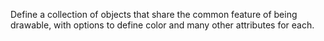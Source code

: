 Define a collection of objects that share the common feature of being drawable, with options to define color and many other attributes for each.
